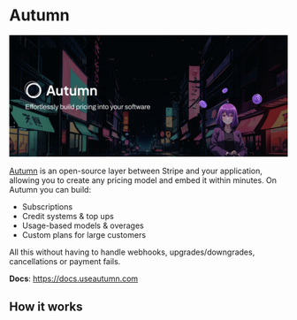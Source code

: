 # Autumn

![Autumn](assets/github_hero.png)

[Autumn](https://useautumn.com) is an open-source layer between Stripe and your application, allowing you to create any pricing model and embed it within minutes. On Autumn you can build:
- Subscriptions
- Credit systems & top ups
- Usage-based models & overages
- Custom plans for large customers

All this without having to handle webhooks, upgrades/downgrades, cancellations or payment fails.

**Docs**: https://docs.useautumn.com

## How it works
